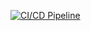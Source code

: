 [![CI/CD Pipeline](https://github.com/Tountoun/transfer-data/actions/workflows/docker-image.yml/badge.svg)](https://github.com/Tountoun/transfer-data/actions/workflows/docker-image.yml)

